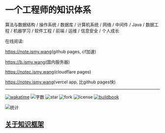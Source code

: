 # 一个工程师的知识体系

算法与数据结构 / 操作系统 / 数据库 / 计算机系统 / 网络 / 中间件 / Java / 数据工程 / 机器学习 / 软件工程 / 前端 / 运维 / 信息安全 / 个人成长

在线阅读:

<https://note.ismy.wang>(github pages, cf加速)

<https://b.ismy.wang>(国内服务器)

<https://notec.ismy.wang>(cloudflare pages)

<https://notev.ismy.wang>(vercel app, 比github pages快)

--------------------------------------------------------------------------------

[![wakatime](https://wakatime.com/badge/github/0xcaffebabe/note.svg)](https://wakatime.com/badge/github/0xcaffebabe/note) ![字数](https://cdn.jsdelivr.net/gh/0xcaffebabe/note@gh-pages/wordCountBadge.svg) ![star](https://img.shields.io/github/stars/0xcaffebabe/note) ![fork](https://img.shields.io/github/forks/0xcaffebabe/note) ![license](https://img.shields.io/github/license/0xcaffebabe/note) [![buildbook](https://github.com/0xcaffebabe/note/actions/workflows/build_book.yml/badge.svg)](https://github.com/0xcaffebabe/note/actions/workflows/build_book.yml)

![统计](https://repobeats.axiom.co/api/embed/24137e8c365c058184db40c146a5dc1291924862.svg "Repobeats analytics image")


## [关于知识框架](/doc/MyBook.md)
